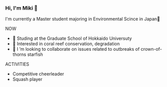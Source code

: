 ### Hi, I'm Miki 🌻


I'm currently a Master student majoring in Environmental Scince in Japan🌿

NOW
- 🌱 Studing at the Graduate School of Hokkaido Universuty
- 🐚 Interested in coral reef conservation, degradation
- 💞 I ’m looking to collaborate on issues related to outbreaks of crown-of-thorns starfish



ACTIVITIES
- Competitive cheerleader
- Squash player




<!---
mikimcalinn/mikimcalinn is a ✨ special ✨ repository because its `README.md` (this file) appears on your GitHub profile.
You can click the Preview link to take a look at your changes.
--->
